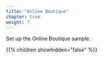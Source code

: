 ```yaml
---
title: "Online Boutique"
chapter: true
weight: 7
---
```

Set up the Online Boutique sample.

{{% children showhidden="false" %}}